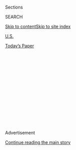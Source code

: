 <div id="app">

<div>

<div>

<div>

<div class="NYTAppHideMasthead css-1q2w90k e1suatyy0">

<div class="section css-ui9rw0 e1suatyy2">

<div class="css-eph4ug er09x8g0">

<div class="css-6n7j50">

</div>

<span class="css-1dv1kvn">Sections</span>

<div class="css-10488qs">

<span class="css-1dv1kvn">SEARCH</span>

</div>

[Skip to content](#site-content)[Skip to site index](#site-index)

</div>

<div id="masthead-section-label" class="css-1wr3we4 eaxe0e00">

[U.S.](https://www.nytimes.com/section/us)

</div>

<div class="css-10698na e1huz5gh0">

</div>

</div>

<div id="masthead-bar-one" class="section hasLinks css-15hmgas e1csuq9d3">

<div class="css-uqyvli e1csuq9d0">

</div>

<div class="css-1uqjmks e1csuq9d1">

</div>

<div class="css-9e9ivx">

[](https://myaccount.nytimes.com/auth/login?response_type=cookie&client_id=vi)

</div>

<div class="css-1bvtpon e1csuq9d2">

[Today’s Paper](https://www.nytimes.com/section/todayspaper)

</div>

</div>

</div>

</div>

<div data-aria-hidden="false">

<div id="site-content" role="main">

<div>

<div class="css-1aor85t" style="opacity:0.000000001;z-index:-1;visibility:hidden">

<div class="css-1hqnpie">

<div class="css-epjblv">

<span class="css-17xtcya">[U.S.](/section/us)</span><span class="css-x15j1o">|</span><span class="css-fwqvlz">Hacking
Linked to China Exposes Millions of U.S. Workers</span>

</div>

<div class="css-k008qs">

<div class="css-1iwv8en">

<span class="css-18z7m18"></span>

<div>

</div>

</div>

<span class="css-1n6z4y">https://nyti.ms/1KHE6r1</span>

<div class="css-1705lsu">

<div class="css-4xjgmj">

<div class="css-4skfbu" role="toolbar" data-aria-label="Social Media Share buttons, Save button, and Comments Panel with current comment count" data-testid="share-tools">

  - 
  - 
  - 
  - 
    
    <div class="css-6n7j50">
    
    </div>

  - 
  - 

</div>

</div>

</div>

</div>

</div>

</div>

<div id="NYT_TOP_BANNER_REGION" class="css-13pd83m">

</div>

<div id="top-wrapper" class="css-1sy8kpn">

<div id="top-slug" class="css-l9onyx">

Advertisement

</div>

[Continue reading the main story](#after-top)

<div class="ad top-wrapper" style="text-align:center;height:100%;display:block;min-height:250px">

<div id="top" class="place-ad" data-position="top" data-size-key="top">

</div>

</div>

<div id="after-top">

</div>

</div>

<div id="sponsor-wrapper" class="css-1hyfx7x">

<div id="sponsor-slug" class="css-19vbshk">

Supported by

</div>

[Continue reading the main story](#after-sponsor)

<div id="sponsor" class="ad sponsor-wrapper" style="text-align:center;height:100%;display:block">

</div>

<div id="after-sponsor">

</div>

</div>

<div class="css-1vkm6nb ehdk2mb0">

# Hacking Linked to China Exposes Millions of U.S. Workers

</div>

<div class="css-xt80pu e12qa4dv0">

<div class="css-18e8msd">

<div class="css-vp77d3 epjyd6m0">

<div class="css-1baulvz">

By [<span class="css-1baulvz" itemprop="name">David E.
Sanger</span>](http://www.nytimes.com/by/david-e-sanger) and
[<span class="css-1baulvz last-byline" itemprop="name">Julie Hirschfeld
Davis</span>](https://www.nytimes.com/by/julie-hirschfeld-davis)

</div>

</div>

  - June 4, 2015

  - 
    
    <div class="css-4xjgmj">
    
    <div class="css-d8bdto" role="toolbar" data-aria-label="Social Media Share buttons, Save button, and Comments Panel with current comment count" data-testid="share-tools">
    
      - 
      - 
      - 
      - 
        
        <div class="css-6n7j50">
        
        </div>
    
      - 
      - 
    
    </div>
    
    </div>

</div>

</div>

<div class="section meteredContent css-1r7ky0e" name="articleBody" itemprop="articleBody">

<div class="css-1fanzo5 StoryBodyCompanionColumn">

<div class="css-53u6y8">

WASHINGTON — The Obama administration on Thursday announced what
appeared to be one of the largest breaches of federal employees’ data,
involving at least four million current and former government workers in
an intrusion that officials said apparently originated in China.

The compromised data was held by the Office of Personnel Management,
which handles government security clearances and federal employee
records. The breach was first detected in April, the office said, but it
appears to have begun at least late last year.

The target appeared to be Social Security numbers and other “personal
identifying information,” but it was unclear whether the attack was
related to commercial gain or espionage. The announcement of the
intrusion came on the same day The New York Times reported that the
National Security Agency had expanded warrantless surveillance of
foreign hackers, an effort that could sweep up the information of
innocent Americans.

There seemed to be little doubt among federal officials that the attack
was launched from China, but it was unclear whether it might have been
state sponsored. The administration did not publicly identify Chinese
hackers as the culprits because it is difficult to definitively
attribute the source of cyberattacks and to back up such an attribution
without divulging classified data.

</div>

</div>

<div class="css-1fanzo5 StoryBodyCompanionColumn">

<div class="css-53u6y8">

The breach is the third major foreign intrusion into an important
federal computer system in the past year. Last year, the White House and
the State Department found that their email systems had been compromised
in an attack that was attributed to Russian hackers. [In that
case,](http://www.nytimes.com/2015/04/26/us/russian-hackers-read-obamas-unclassified-emails-officials-say.html?_r=0 "Times article")
some of President Obama’s unclassified emails were apparently obtained
by the intruders.

And last summer, the personnel office announced [an
intrusion](http://www.nytimes.com/2014/07/10/world/asia/chinese-hackers-pursue-key-data-on-us-workers.html "Times article")
in which hackers appeared to have targeted the files of tens of
thousands of workers who had applied for top-secret security clearances.

In that case, the objective seemed clear: The information on security
clearances could help identify covert agents, scientists and others with
data of great interest to foreign governments. That breach also appeared
to have involved Chinese hackers.

But because the breadth of the new attack was so much greater, the
objective seemed less clear.

The intrusion came before the personnel office fully put into place a
series of new security procedures that restricted remote access for
administrators of the network and reviewed all connections to the
outside world through the Internet. In acting too late, the personnel
agency was not alone: The N.S.A. was also beginning to put in place new
network precautions after its most delicate information was taken by
Edward J. Snowden.

The Department of Homeland Security’s emergency cyberteam used an
antihacking system called Einstein that alerted the agency to the
potential compromise of federal employee data, S. Y. Lee, a spokesman,
said in a statement.

</div>

</div>

<div class="css-1fanzo5 StoryBodyCompanionColumn">

<div class="css-53u6y8">

The F.B.I. said it was working with other agencies to investigate the
matter. “We take all potential threats to public and private sector
systems seriously, and will continue to investigate and hold accountable
those who pose a threat in cyberspace,” Joshua Campbell, a spokesman,
said in a statement.

</div>

</div>

<div class="css-79elbk" data-testid="photoviewer-wrapper">

<div class="css-z3e15g" data-testid="photoviewer-wrapper-hidden">

</div>

<div class="css-1a48zt4 ehw59r15" data-testid="photoviewer-children">

![<span class="css-16f3y1r e13ogyst0" data-aria-hidden="true">President
Obama in Washington this month. The data breach is the third major
foreign intrusion into an important federal computer system in the past
year. In an earlier attack,   some of the president's unclassified
emails were apparently obtained by
intruders.</span><span class="css-cnj6d5 e1z0qqy90" itemprop="copyrightHolder"><span class="css-1ly73wi e1tej78p0">Credit...</span><span>Zach
Gibson/The New York
Times</span></span>](https://static01.nyt.com/images/2015/06/05/us/05hack-web01/05hack-web01-articleLarge.jpg?quality=75&auto=webp&disable=upscale)

</div>

</div>

<div class="css-1fanzo5 StoryBodyCompanionColumn">

<div class="css-53u6y8">

The personnel office told current and former federal employees that they
could request 18 months of free credit monitoring to make sure that
their identities had not been stolen, and it said it was working with
cybersecurity specialists to assess the effects of the breach. It was
clear, however, that the scope was sweeping, potentially affecting a
vast majority of the federal work force. J. David Cox Sr., the president
of the American Federation of Government Employees, said he had been
told that the breach might have affected “all 2.1 million current
federal employees and an additional two million federal retirees and
former employees.”

Katherine Archuleta, the personnel agency’s director, said in a
statement, “Protecting our federal employee data from malicious
cyberincidents is of the highest priority at O.P.M.”

“We take very seriously our responsibility to secure the information
stored in our systems, and in coordination with our agency partners, our
experienced team is constantly identifying opportunities to further
protect the data with which we are entrusted,” she added.

Administration officials said they made the breach public only after
confirming last month that the data had been compromised and after
taking additional steps to insulate other government agencies from the
intrusion. Mr. Obama has been briefed on the case, officials said.

The attack drew calls for legislation to bolster the nation’s
cyberdefenses. [In a series of Twitter
posts](https://twitter.com/repadamschiff), Representative Adam B. Schiff
of California, the senior Democrat on the Intelligence Committee, called
the intrusion “shocking because Americans may expect that federal
computer networks are maintained with state of the art defenses.”

</div>

</div>

<div class="css-1fanzo5 StoryBodyCompanionColumn">

<div class="css-53u6y8">

He said enactment of new cybersecurity measures was “perilously
overdue.”

While determining the source of cyberattacks is notoriously difficult,
federal officials say they have become far more skilled at it in recent
years, largely because of increased monitoring of malicious software
entering the United States over international networks. But the most
sophisticated attacks often look as if they were initiated inside the
United States, and tracking their true origin can lead down many blind
paths.

Most Chinese cyberintrusions into the United States, at least until
recently, were aimed at the theft of intellectual property, rather than
at sweeping up vast amounts of personal data.

One senior federal official said it was not clear what the Chinese
government would want from personnel databases. But if the attribution
to China holds, it poses an additional challenge to the Obama
administration. For the past three years, Mr. Obama has been trying to
move the subject of cyberattacks to the center of the American-Chinese
relationship. He has spent hours discussing the subject with Xi Jinping,
the Chinese president.

A year ago, the Justice Department indicted five members of Unit 61398,
a hacking unit of the Chinese People’s Liberation Army, accusing them of
stealing data from American firms to benefit state-owned Chinese
companies.

But rather than change Chinese behavior, the indictments shut down many
of the formal and informal discussions between the United States and
China. Chinese officials have often said that they, too, are the victims
of hackers.

An annual “Strategic and Economic Dialogue” with Chinese officials is
scheduled to take place this month, and cyberissues will again be in the
forefront.

</div>

</div>

</div>

<div>

</div>

<div>

</div>

<div>

</div>

<div>

<div id="bottom-wrapper" class="css-1ede5it">

<div id="bottom-slug" class="css-l9onyx">

Advertisement

</div>

[Continue reading the main story](#after-bottom)

<div id="bottom" class="ad bottom-wrapper" style="text-align:center;height:100%;display:block;min-height:90px">

</div>

<div id="after-bottom">

</div>

</div>

</div>

</div>

</div>

## Site Index

<div>

</div>

## Site Information Navigation

  - [© <span>2020</span> <span>The New York Times
    Company</span>](https://help.nytimes.com/hc/en-us/articles/115014792127-Copyright-notice)

<!-- end list -->

  - [NYTCo](https://www.nytco.com/)
  - [Contact
    Us](https://help.nytimes.com/hc/en-us/articles/115015385887-Contact-Us)
  - [Work with us](https://www.nytco.com/careers/)
  - [Advertise](https://nytmediakit.com/)
  - [T Brand Studio](http://www.tbrandstudio.com/)
  - [Your Ad
    Choices](https://www.nytimes.com/privacy/cookie-policy#how-do-i-manage-trackers)
  - [Privacy](https://www.nytimes.com/privacy)
  - [Terms of
    Service](https://help.nytimes.com/hc/en-us/articles/115014893428-Terms-of-service)
  - [Terms of
    Sale](https://help.nytimes.com/hc/en-us/articles/115014893968-Terms-of-sale)
  - [Site Map](https://spiderbites.nytimes.com)
  - [Help](https://help.nytimes.com/hc/en-us)
  - [Subscriptions](https://www.nytimes.com/subscription?campaignId=37WXW)

</div>

</div>

</div>

</div>
